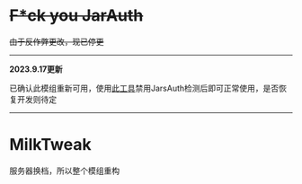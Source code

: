 # ~~F*ck you JarAuth~~

~~由于反作弊更改，现已停更~~

---

**2023.9.17更新**

已确认此模组重新可用，使用[此工具](https://github.com/SpinningDev/JarsAuthBreaker)禁用JarsAuth检测后即可正常使用，是否恢复开发则待定

---

# MilkTweak

服务器换档，所以整个模组重构
